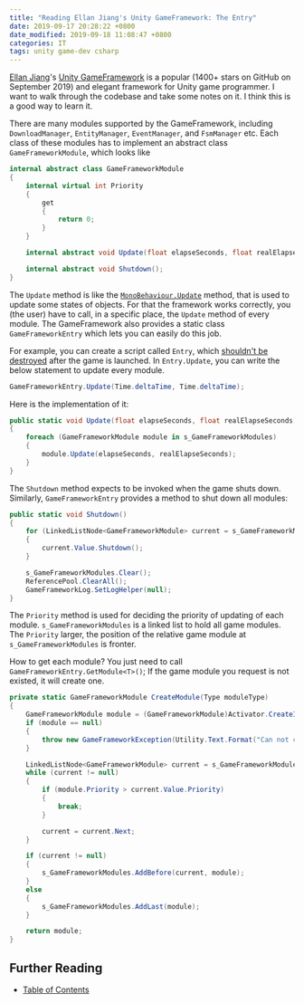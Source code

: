 ```yaml
---
title: "Reading Ellan Jiang's Unity GameFramework: The Entry"
date: 2019-09-17 20:28:22 +0800
date_modified: 2019-09-18 11:08:47 +0800
categories: IT
tags: unity game-dev csharp
---
```


[Ellan Jiang](https://github.com/EllanJiang)'s [Unity GameFramework](https://github.com/EllanJiang/GameFramework) is a popular (1400+ stars on GitHub on September 2019) and elegant framework for Unity game programmer. I want to walk through the codebase and take some notes on it. I think this is a good way to learn it.

There are many modules supported by the GameFramework, including `DownloadManager`, `EntityManager`, `EventManager`, and `FsmManager` etc. Each class of these modules has to implement an abstract class `GameFrameworkModule`, which looks like

```c#
internal abstract class GameFrameworkModule
{
    internal virtual int Priority
    {
        get
        {
            return 0;
        }
    }

    internal abstract void Update(float elapseSeconds, float realElapseSeconds);

    internal abstract void Shutdown();
}
```

The `Update` method is like the [`MonoBehaviour.Update`](https://docs.unity3d.com/ScriptReference/MonoBehaviour.Update.html) method, that is used to update some states of objects. For that the framework works correctly, you (the user) have to call, in a specific place, the `Update` method of every module. The GameFramework also provides a static class `GameFrameworkEntry` which lets you can easily do this job.

For example, you can create a script called `Entry`, which [shouldn't be destroyed](https://docs.unity3d.com/ScriptReference/Object.DontDestroyOnLoad.html) after the game is launched. In `Entry.Update`, you can write the below statement to update every module. 

```c#
GameFrameworkEntry.Update(Time.deltaTime, Time.deltaTime);
```

Here is the implementation of it:

```c#
public static void Update(float elapseSeconds, float realElapseSeconds)
{
    foreach (GameFrameworkModule module in s_GameFrameworkModules)
    {
        module.Update(elapseSeconds, realElapseSeconds);
    }
}
```

The `Shutdown` method expects to be invoked when the game shuts down. Similarly, `GameFrameworkEntry` provides a method to shut down all modules:

```c#
public static void Shutdown()
{
    for (LinkedListNode<GameFrameworkModule> current = s_GameFrameworkModules.Last; current != null; current = current.Previous)
    {
        current.Value.Shutdown();
    }

    s_GameFrameworkModules.Clear();
    ReferencePool.ClearAll();
    GameFrameworkLog.SetLogHelper(null);
}
```

The `Priority` method is used for deciding the priority of updating of each module. `s_GameFrameworkModules` is a linked list to hold all game modules. The `Priority` larger, the position of the relative game module at `s_GameFrameworkModules` is fronter.

How to get each module? You just need to call `GameFrameworkEntry.GetModule<T>()`; If the game module you request is not existed, it will create one.

```c#
private static GameFrameworkModule CreateModule(Type moduleType)
{
    GameFrameworkModule module = (GameFrameworkModule)Activator.CreateInstance(moduleType);
    if (module == null)
    {
        throw new GameFrameworkException(Utility.Text.Format("Can not create module '{0}'.", moduleType.FullName));
    }

    LinkedListNode<GameFrameworkModule> current = s_GameFrameworkModules.First;
    while (current != null)
    {
        if (module.Priority > current.Value.Priority)
        {
            break;
        }

        current = current.Next;
    }

    if (current != null)
    {
        s_GameFrameworkModules.AddBefore(current, module);
    }
    else
    {
        s_GameFrameworkModules.AddLast(module);
    }

    return module;
}
```

## Further Reading

- [Table of Contents](/2019/09/17/reading-ellan-jiang-s-unity-gameframework.html)
